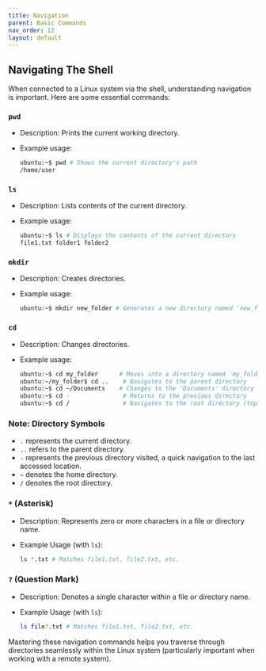 ```yaml
---
title: Navigation
parent: Basic Commands
nav_order: 12
layout: default
---
```


## Navigating The Shell

When connected to a Linux system via the shell, understanding navigation is important. Here are some essential commands:

### `pwd`

- Description: Prints the current working directory.

- Example usage:

    ```bash
    ubuntu:~$ pwd # Shows the current directory's path
    /home/user
    ```

### `ls`

- Description: Lists contents of the current directory.

- Example usage:

  ```bash
  ubuntu:~$ ls # Displays the contents of the current directory
  file1.txt folder1 folder2
  ```

### `mkdir`

- Description: Creates directories.

- Example usage:

    ```bash
    ubuntu:~$ mkdir new_folder # Generates a new directory named 'new_folder'
    ```

### `cd`

- Description: Changes directories.

- Example usage:

  ```bash
  ubuntu:~$ cd my_folder      # Moves into a directory named 'my_folder'
  ubuntu:~/my_folder$ cd ..    # Navigates to the parent directory
  ubuntu:~$ cd ~/Documents    # Changes to the 'Documents' directory in the user's home folder
  ubuntu:~$ cd -               # Returns to the previous directory
  ubuntu:~$ cd /               # Navigates to the root directory (top-level directory)
  ```

### Note: Directory Symbols

- `.` represents the current directory.
- `..` refers to the parent directory.
- `-` represents the previous directory visited, a quick navigation to the last accessed location.
- `~` denotes the home directory.
- `/` denotes the root directory.

### `*` (Asterisk)

- Description: Represents zero or more characters in a file or directory name.
  
- Example Usage (with `ls`):

    ```bash
    ls *.txt # Matches file1.txt, file2.txt, etc.
    ```

### `?` (Question Mark)

- Description: Denotes a single character within a file or directory name.
  
- Example Usage (with `ls`):

    ```bash
    ls file?.txt # Matches file1.txt, file2.txt, etc.
    ```

Mastering these navigation commands helps you traverse through directories seamlessly within the Linux system (particularly important when working with a remote system).

<!-- to-do 
- add tree command 
- -->